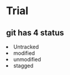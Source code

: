 # Trial

## git has 4 status
<li>Untracked</li>
<li>modified</li>
<li>unmodified</li>
<li>stagged</li>